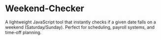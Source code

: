 # Weekend-Checker
A lightweight JavaScript tool that instantly checks if a given date falls on a weekend (Saturday/Sunday). Perfect for scheduling, payroll systems, and time-off planning.
